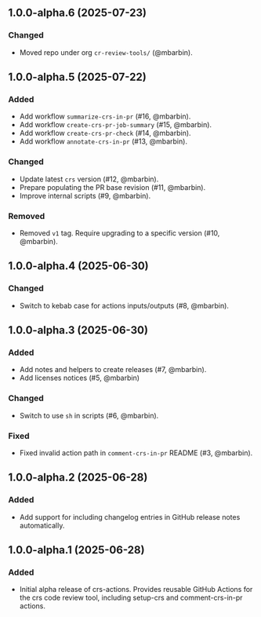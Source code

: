 ## 1.0.0-alpha.6 (2025-07-23)

### Changed

- Moved repo under org `cr-review-tools/` (@mbarbin).

## 1.0.0-alpha.5 (2025-07-22)

### Added

- Add workflow `summarize-crs-in-pr` (#16, @mbarbin).
- Add workflow `create-crs-pr-job-summary` (#15, @mbarbin).
- Add workflow `create-crs-pr-check` (#14, @mbarbin).
- Add workflow `annotate-crs-in-pr` (#13, @mbarbin).

### Changed

- Update latest `crs` version (#12, @mbarbin).
- Prepare populating the PR base revision (#11, @mbarbin).
- Improve internal scripts (#9, @mbarbin).

### Removed

- Removed `v1` tag. Require upgrading to a specific version (#10, @mbarbin).

## 1.0.0-alpha.4 (2025-06-30)

### Changed

- Switch to kebab case for actions inputs/outputs (#8, @mbarbin).

## 1.0.0-alpha.3 (2025-06-30)

### Added

- Add notes and helpers to create releases (#7, @mbarbin).
- Add licenses notices (#5, @mbarbin)

### Changed

- Switch to use `sh` in scripts (#6, @mbarbin).

### Fixed

- Fixed invalid action path in `comment-crs-in-pr` README (#3, @mbarbin).

## 1.0.0-alpha.2 (2025-06-28)

### Added

- Add support for including changelog entries in GitHub release notes automatically.

## 1.0.0-alpha.1 (2025-06-28)

### Added

- Initial alpha release of crs-actions. Provides reusable GitHub Actions for the crs code review tool, including setup-crs and comment-crs-in-pr actions.
